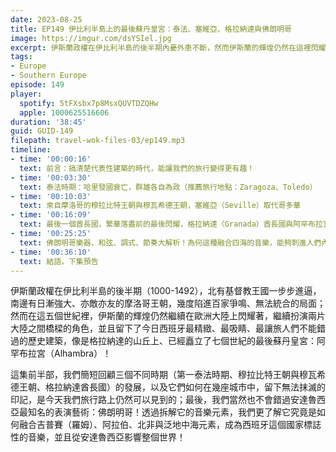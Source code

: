 ```yaml
---
date: 2023-08-25
title: EP149 伊比利半島上的最後蘇丹皇宮：泰法、塞維亞、格拉納達與佛朗明哥
image: https://imgur.com/dsYSIel.jpg
excerpt: 伊斯蘭政權在伊比利半島的後半期內憂外患不斷，然而伊斯蘭的輝煌仍然在這裡閃耀著！這集我們回顧三個不同時期如何在城市中留下無法抹滅的印記，並且拆解安達魯西亞的音樂標誌：佛朗明哥，一探它是如何吸納各國文化成為今日豐富的面貌！
tags:
- Europe
- Southern Europe
episode: 149
player:
  spotify: 5tFXsbx7p8MsxQUVTDZQHw
  apple: 1000625516606
duration: '38:45'
guid: GUID-149
filepath: travel-wok-files-03/ep149.mp3
timeline:
- time: '00:00:16'
  text: 前言：搞清楚代表性建築的時代，能讓我們的旅行變得更有趣！
- time: '00:03:30'
  text: 泰法時期：哈里發國衰亡，群雄各自為政（推薦旅行地點：Zaragoza、Toledo）
- time: '00:10:03'
  text: 來自摩洛哥的穆拉比特王朝與穆瓦希德王朝，塞維亞（Seville）取代哥多華
- time: '00:16:09'
  text: 最後一個酋長國，繁華落盡前的最後閃耀，格拉納達（Granada）酋長國與阿罕布拉宮（Alhambra）
- time: '00:25:25'
  text: 佛朗明哥樂器、和弦、調式、節奏大解析！為何這種融合四海的音樂，能夠刺進人們內心的最深處？
- time: '00:36:10'
  text: 結語，下集預告
---
```

伊斯蘭政權在伊比利半島的後半期（1000-1492），北有基督教王國一步步進逼，南邊有日漸強大、亦敵亦友的摩洛哥王朝，幾度陷進百家爭鳴、無法統合的局面；然而在這五個世紀裡，伊斯蘭的輝煌仍然繼續在歐洲大陸上閃耀著，繼續扮演兩片大陸之間橋樑的角色，並且留下了今日西班牙最精緻、最吸睛、最讓旅人們不能錯過的歷史建築，像是格拉納達的山丘上、已經矗立了七個世紀的最後蘇丹皇宮：阿罕布拉宮（Alhambra）！

這集前半部，我們簡短回顧三個不同時期（第一泰法時期、穆拉比特王朝與穆瓦希德王朝、格拉納達酋長國）的發展，以及它們如何在幾座城市中，留下無法抹滅的印記，是今天我們旅行路上仍然可以見到的；最後，我們當然也不會錯過安達魯西亞最知名的表演藝術：佛朗明哥！透過拆解它的音樂元素，我們更了解它究竟是如何融合吉普賽（羅姆）、阿拉伯、北非與泛地中海元素，成為西班牙這個國家標誌性的音樂，並且從安達魯西亞影響整個世界！